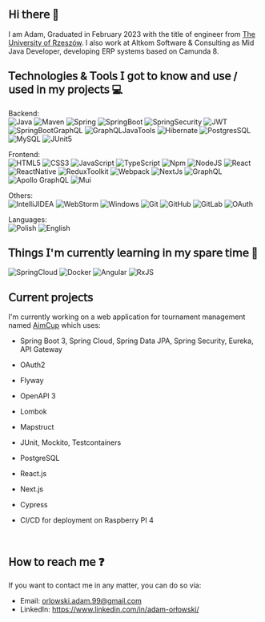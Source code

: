 ## 𝖧𝗂 𝗍𝗁𝖾𝗋𝖾 👋

I am Adam, Graduated in February 2023 with the title of engineer from
[The University of Rzeszów](https://ur.edu.pl/en). I also work at Altkom Software & Consulting as Mid Java Developer, developing ERP 
systems based on Camunda 8.
<br />


## 𝖳𝖾𝖼𝗁𝗇𝗈𝗅𝗈𝗀𝗂𝖾𝗌 & 𝖳𝗈𝗈𝗅𝗌 𝖨 𝗀𝗈𝗍 𝗍𝗈 𝗄𝗇𝗈𝗐 𝖺𝗇𝖽 𝗎𝗌𝖾 / 𝗎𝗌𝖾𝖽 𝗂𝗇 𝗆𝗒 𝗉𝗋𝗈𝗃𝖾𝖼𝗍𝗌 💻

Backend:
<br />
![Java](https://img.shields.io/badge/Java-8+-black?style=flat-square&logo=coffeescript)
![Maven](https://img.shields.io/badge/Maven-black?style=flat-square&logo=apachemaven)
![Spring](https://img.shields.io/badge/Spring-black?style=flat-square&logo=spring)
![SpringBoot](https://img.shields.io/badge/Spring_Boot-black?style=flat-square&logo=springboot)
![SpringSecurity](https://img.shields.io/badge/Spring_Security-black?style=flat-square&logo=springsecurity)
![JWT](https://img.shields.io/badge/JWT-black?style=flat-square&logo=jsonwebtokens)
![SpringBootGraphQL](https://img.shields.io/badge/Spring_Boot_GraphQL-black?style=flat-square&logo=graphql)
![GraphQLJavaTools](https://img.shields.io/badge/GraphQL_Java_Tools-black?style=flat-square&logo=graphql)
![Hibernate](https://img.shields.io/badge/Hibernate-black?style=flat-square&logo=hibernate)
![PostgresSQL](https://img.shields.io/badge/PostgresSQL-black?style=flat-square&logo=postgresql)
![MySQL](https://img.shields.io/badge/MySQL-black?style=flat-square&logo=mysql)
![JUnit5](https://img.shields.io/badge/JUnit5-black?style=flat-square&logo=junit5)

Frontend:
<br />
![HTML5](https://img.shields.io/badge/HTML5-black?style=flat-square&logo=html5)
![CSS3](https://img.shields.io/badge/CSS3-black?style=flat-square&logo=css3)
![JavaScript](https://img.shields.io/badge/JavaScript-ES6+-black?style=flat-square&logo=javascript)
![TypeScript](https://img.shields.io/badge/TypeScript-black?style=flat-square&logo=typescript)
![Npm](https://img.shields.io/badge/NPM-black?style=flat-square&logo=npm)
![NodeJS](https://img.shields.io/badge/Node.js-black?style=flat-square&logo=node.js)
![React](https://img.shields.io/badge/React-black?style=flat-square&logo=react)
![ReactNative](https://img.shields.io/badge/React_Native-black?style=flat-square&logo=react)
![ReduxToolkit](https://img.shields.io/badge/Redux_Toolkit-black?style=flat-square&logo=redux)
![Webpack](https://img.shields.io/badge/Webpack-black?style=flat-square&logo=webpack)
![NextJs](https://img.shields.io/badge/Next.js-black?style=flat-square&logo=next.js)
![GraphQL](https://img.shields.io/badge/GraphQL-black?style=flat-square&logo=graphql)
![Apollo GraphQL](https://img.shields.io/badge/Apollo_GraphQL-black?style=flat-square&logo=apollographql)
![Mui](https://img.shields.io/badge/Mui-black?style=flat-square&logo=mui)

Others:
<br />
![IntelliJIDEA](https://img.shields.io/badge/Editor-IntelliJ_IDEA-red?style=flat-square&logo=intellijidea)
![WebStorm](https://img.shields.io/badge/Editor-WebStorm-blue?style=flat-square&logo=webstorm)
![Windows](https://img.shields.io/badge/OS-Windows-blue?style=flat-square&logo=windows)
![Git](https://img.shields.io/badge/Git-black?style=flat-square&logo=git)
![GitHub](https://img.shields.io/badge/GitHub-black?style=flat-square&logo=github)
![GitLab](https://img.shields.io/badge/GitLab-black?style=flat-square&logo=gitlab)
![OAuth](https://img.shields.io/badge/OAuth-black?style=flat-square&logo=auth0)

Languages:
<br />
![Polish](https://img.shields.io/badge/Polish-Native-red?style=flat-square)
![English](https://img.shields.io/badge/English-B2-green?style=flat-square)


## 𝖳𝗁𝗂𝗇𝗀𝗌 𝖨'𝗆 𝖼𝗎𝗋𝗋𝖾𝗇𝗍𝗅𝗒 𝗅𝖾𝖺𝗋𝗇𝗂𝗇𝗀 𝗂𝗇 𝗆𝗒 𝗌𝗉𝖺𝗋𝖾 𝗍𝗂𝗆𝖾 🤗

![SpringCloud](https://img.shields.io/badge/Spring_Cloud-Microservices-black?style=flat-square&logo=spring)
![Docker](https://img.shields.io/badge/Docker-black?style=flat-square&logo=docker)
![Angular](https://img.shields.io/badge/Angular-black?style=flat-square&logo=angular)
![RxJS](https://img.shields.io/badge/RxJS-black?style=flat-square&logo=reactivex)

## 𝖢𝗎𝗋𝗋𝖾𝗇𝗍 𝗉𝗋𝗈𝗃𝖾𝖼𝗍𝗌

I'm currently working on a web application for tournament management named [AimCup](https://github.com/AimCup) which uses:
- Spring Boot 3, Spring Cloud, Spring Data JPA, Spring Security, Eureka, API Gateway
- OAuth2
- Flyway
- OpenAPI 3
- Lombok
- Mapstruct
- JUnit, Mockito, Testcontainers
- PostgreSQL

- React.js
- Next.js
- Cypress

- CI/CD for deployment on Raspberry PI 4

<br />

## 𝖧𝗈𝗐 𝗍𝗈 𝗋𝖾𝖺𝖼𝗁 𝗆𝖾 ❓

If you want to contact me in any matter, you can do so via:
- Email: orlowski.adam.99@gmail.com
- LinkedIn: https://www.linkedin.com/in/adam-orłowski/
